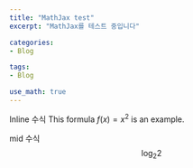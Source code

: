 ```yaml
---
title: "MathJax test"
excerpt: "MathJax를 테스트 중입니다"

categories:
- Blog

tags:
- Blog

use_math: true
---
```


Inline 수식
This formula $f(x) = x^2$ is an example.

mid 수식
$$
\log_2{2}
$$